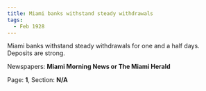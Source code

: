 ```yaml
---  
title: Miami banks withstand steady withdrawals  
tags:  
  - Feb 1928  
---  
```

  
Miami banks withstand steady withdrawals for one and a half days. Deposits are strong.  
  
Newspapers: **Miami Morning News or The Miami Herald**  
  
Page: **1**, Section: **N/A** 
